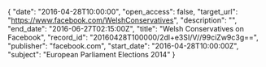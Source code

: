 {
  "date": "2016-04-28T10:00:00", 
  "open_access": false, 
  "target_url": "https://www.facebook.com/WelshConservatives", 
  "description": "", 
  "end_date": "2016-06-27T02:15:00Z", 
  "title": "Welsh Conservatives on Facebook", 
  "record_id": "20160428T100000/2dl+e3SI/V//99ciZw9c3g==", 
  "publisher": "facebook.com", 
  "start_date": "2016-04-28T10:00:00Z", 
  "subject": "European Parliament Elections 2014"
}

